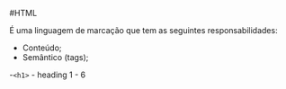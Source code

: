 #HTML

É uma linguagem de marcação que tem as seguintes responsabilidades:

- Conteúdo;
- Semântico (tags);

-`<h1>` - heading 1 - 6